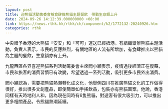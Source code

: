 ```yaml
---
layout: post
title: 迎熊貓活動籌委會稱食肆推熊貓主題餐飲　帶動生意額上升
date: 2024-09-26 14:12:39.000000000 +08:00
link: https://news.rthk.hk/rthk/ch/component/k2/1772132-20240926.htm
categories: rthk
---
```


中央贈予香港的大熊貓「安安」和「可可」運送已經抵港。有組織舉辦熊貓主題活動，負責人表示，市民的反應熱烈，有關地區的人流有所增加，有食肆推出以熊貓為主題的餐飲，生意額亦有上升。

九龍西區各界喜迎熊貓系列活動籌委會主席閻小穎表示，疫情過後經濟正在復蘇，市民和旅客的消費習慣已有改變，希望透過一系列活動，吸引更多市民外出消費。

閻小穎認為，需要把熊貓熱潮轉化成文化，他舉例四川在推廣熊貓文化的工作做得很好，推出很多文創產品，即使簡單如手搖飲品，包裝亦有熊貓圖案。他說，香港同樣有天時地利人和，因為現在同時有6隻熊貓，對遊客有很大吸引力，可以推出更多相關產品，令熊貓熱潮延續。
